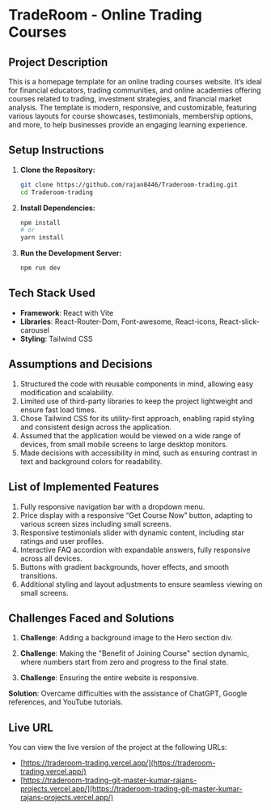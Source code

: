 # TradeRoom - Online Trading Courses

## Project Description

This is a homepage template for an online trading courses website. It’s ideal for financial educators, trading communities, and online academies offering courses related to trading, investment strategies, and financial market analysis. The template is modern, responsive, and customizable, featuring various layouts for course showcases, testimonials, membership options, and more, to help businesses provide an engaging learning experience.

## Setup Instructions

1. **Clone the Repository:**

   ```bash
   git clone https://github.com/rajan8446/Traderoom-trading.git
   cd Traderoom-trading
   ```

2. **Install Dependencies:**

   ```bash
   npm install
   # or
   yarn install
   ```

3. **Run the Development Server:**

   ```bash
   npm run dev
   ```

## Tech Stack Used

- **Framework**: React with Vite
- **Libraries**: React-Router-Dom, Font-awesome, React-icons, React-slick-carousel
- **Styling**: Tailwind CSS

## Assumptions and Decisions

1. Structured the code with reusable components in mind, allowing easy modification and scalability.
2. Limited use of third-party libraries to keep the project lightweight and ensure fast load times.
3. Chose Tailwind CSS for its utility-first approach, enabling rapid styling and consistent design across the application.
4. Assumed that the application would be viewed on a wide range of devices, from small mobile screens to large desktop monitors.
5. Made decisions with accessibility in mind, such as ensuring contrast in text and background colors for readability.

## List of Implemented Features

1. Fully responsive navigation bar with a dropdown menu.
2. Price display with a responsive “Get Course Now” button, adapting to various screen sizes including small screens.
3. Responsive testimonials slider with dynamic content, including star ratings and user profiles.
4. Interactive FAQ accordion with expandable answers, fully responsive across all devices.
5. Buttons with gradient backgrounds, hover effects, and smooth transitions.
6. Additional styling and layout adjustments to ensure seamless viewing on small screens.

## Challenges Faced and Solutions

1. **Challenge**: Adding a background image to the Hero section div.

2. **Challenge**: Making the "Benefit of Joining Course" section dynamic, where numbers start from zero and progress to the final state.

3. **Challenge**: Ensuring the entire website is responsive.

**Solution**: Overcame difficulties with the assistance of ChatGPT, Google references, and YouTube tutorials.

## Live URL

You can view the live version of the project at the following URLs:

- [https://traderoom-trading.vercel.app/](https://traderoom-trading.vercel.app/)
- [https://traderoom-trading-git-master-kumar-rajans-projects.vercel.app/](https://traderoom-trading-git-master-kumar-rajans-projects.vercel.app/)
